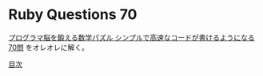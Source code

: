 # Ruby Questions 70

[プログラマ脳を鍛える数学パズル シンプルで高速なコードが書けるようになる70問](http://www.shoeisha.co.jp/book/detail/9784798142456)
をオレオレに解く。

[目次](https://github.com/remoterb/rq70/wiki)
